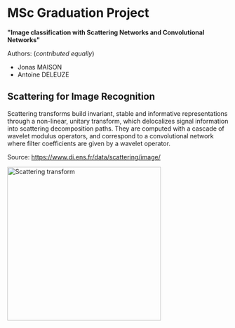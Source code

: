 # MSc Graduation Project

**"Image classification with Scattering Networks and Convolutional Networks"**

Authors: (*contributed equally*)
- Jonas MAISON
- Antoine DELEUZE

##  Scattering for Image Recognition

Scattering transforms build invariant, stable and informative representations through a non-linear, unitary transform, which delocalizes signal information into scattering decomposition paths. They are computed with a cascade of wavelet modulus operators, and correspond to a convolutional network where filter coefficients are given by a wavelet operator. 

Source: https://www.di.ens.fr/data/scattering/image/

<img src="http://4.bp.blogspot.com/-A-73yVvYijQ/VT5d-ztqfdI/AAAAAAAAAJY/_nZht5MACkg/s1600/network.png" alt="Scattering transform" width="350"/>
